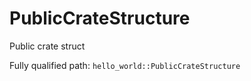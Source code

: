 # PublicCrateStructure

Public crate struct


Fully qualified path: `hello_world::PublicCrateStructure`

